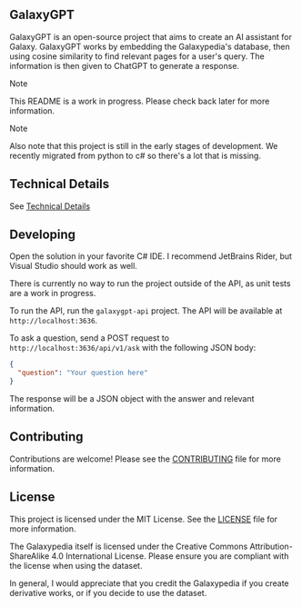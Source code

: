 ## GalaxyGPT
GalaxyGPT is an open-source project that aims to create an AI assistant for Galaxy. GalaxyGPT works by embedding the Galaxypedia's database, then using cosine similarity to find relevant pages for a user's query. The information is then given to ChatGPT to generate a response.

> [!NOTE]
> This README is a work in progress. Please check back later for more information.

> [!NOTE]
> Also note that this project is still in the early stages of development. We recently migrated from python to c# so there's a lot that is missing.

## Technical Details
See [Technical Details](https://blog.smallketchup.ca/galaxypedia/2024/08/14/GalaxyGPT.html#:~:text=in%20your%20pocket!-,technical%20details,-This%20is%20the)

## Developing
Open the solution in your favorite C# IDE. I recommend JetBrains Rider, but Visual Studio should work as well.

There is currently no way to run the project outside of the API, as unit tests are a work in progress.

To run the API, run the `galaxygpt-api` project. The API will be available at `http://localhost:3636`.

To ask a question, send a POST request to `http://localhost:3636/api/v1/ask` with the following JSON body:
```json
{
  "question": "Your question here"
}
```
The response will be a JSON object with the answer and relevant information.

## Contributing
Contributions are welcome! Please see the [CONTRIBUTING](CONTRIBUTING.md) file for more information.

## License
This project is licensed under the MIT License. See the [LICENSE](LICENSE) file for more information.

The Galaxypedia itself is licensed under the Creative Commons Attribution-ShareAlike 4.0 International License. Please ensure you are compliant with the license when using the dataset.

In general, I would appreciate that you credit the Galaxypedia if you create derivative works, or if you decide to use the dataset.
